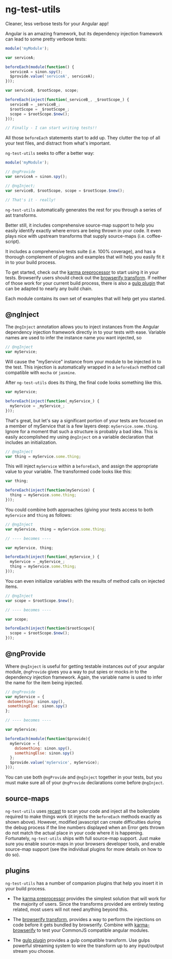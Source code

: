 ng-test-utils
=============
Cleaner, less verbose tests for your Angular app!

Angular is an amazing framework, but its dependency injection framework can lead to some pretty verbose tests:

```javascript
module('myModule');

var serviceA;

beforeEach(module(function() {
  serviceA = sinon.spy();
  $provide.value('serviceA', serviceA);
}));

var serviceB, $rootScope, scope;

beforeEach(inject(function(_serviceB_, _$rootScope_) {
  serviceB = _serviceB_;
  $rootScope = _$rootScope_;
  scope = $rootScope.$new();
}));

// Finally - I can start writing tests!!
```

All those `beforeEach` statements start to add up.
They clutter the top of all your test files, and distract from what's important.

`ng-test-utils` seeks to offer a better way:

```javascript
module('myModule');

// @ngProvide
var serviceA = sinon.spy();

// @ngInject;
var serviceB, $rootScope, scope = $rootScope.$new();

// That's it - really!
```

`ng-test-utils` automatically generates the rest for you through a series of ast transforms.

Better still, it includes comprehensive source-map support to help you easily identify exactly
where errors are being thrown in your code. It even plays nice with upstream transforms that supply
source-maps (i.e. coffee-script).

It includes a comprehensive tests suite (i.e. 100% coverage), and has a thorough complement
of plugins and examples that will help you easily fit it in to your build process.

To get started, check out the [karma preprocessor](https://github.com/jamestalmage/karma-angular-test-utils)
to start using it in your tests.
Browserify users should check out the [browserify transform](https://github.com/jamestalmage/browserify-angular-test-utils).
If neither of those work for your current build process, there is also a
[gulp plugin](https://github.com/jamestalmage/gulp-angular-test-utils) that can be adapted to nearly any build chain.

Each module contains its own set of examples that will help get you started.

@ngInject
---------
The `@ngInject` annotation allows you to inject instances from the Angular dependency injection framework
directly in to your tests with ease. Variable names are used to infer the instance name you want injected, so

```javascript
// @ngInject
var myService;
```

Will cause the "myService" instance from your module to be injected in to the test.
This injection is automatically wrapped in a `beforeEach` method call compatible with `mocha` or `jasmine`.

After `ng-test-utils` does its thing, the final code looks something like this.

```javascript
var myService;

beforeEach(inject(function(_myService_) {
  myService = _myService_;
}));
```

That's great, but let's say a significant portion of your tests are focused on a member of myService that
is a few layers deep: `myService.some.thing`. Ignore for a moment that such a structure is probably
a bad idea. This is easily accomplished my using `@ngInject` on a variable declaration that includes
an initialization.

```javascript
// @ngInject
var thing = myService.some.thing;
```
This will inject `myService` within a `beforeEach`, and assign the appropriate value to your variable.
The transformed code looks like this:

```javascript
var thing;

beforeEach(inject(function(myService) {
  thing = myService.some.thing;
}));
```

You could combine both approaches (giving your tests access to both `myService` and `thing` as follows:

```javascript
// @ngInject
var myService, thing = myService.some.thing;

// ---- becomes ----

var myService, thing;

beforeEach(inject(function(_myService_) {
  myService = _myService_;
  thing = myService.some.thing;
}));
```

You can even initialize variables with the results of method calls on injected items.

```javascript
// @ngInject
var scope = $rootScope.$new();

// ---- becomes ----

var scope;

beforeEach(inject(function($rootScope){
  scope = $rootScope.$new();
}));
```

@ngProvide
----------
Where `@ngInject` is useful for getting testable instances *out* of your angular module, `@ngProvide` gives
you a way to put spies or mocks *in* to the dependency injection framework. Again, the variable name is used to infer
the name for the item being injected.

```javascript
// @ngProvide
var myService = {
 doSomething: sinon.spy(),
 somethingElse: sinon.spy()
};

// ---- becomes ----

var myService;

beforeEach(module(function($provide){
  myService = {
    doSomething: sinon.spy(),
    somethingElse: sinon.spy()
  };
  $provide.value('myService', myService);
}));
```

You can use both `@ngProvide` and `@ngInject` together in your tests, but you must make sure all of your
`@ngProvide` declarations come before `@ngInject`.

source-maps
-----------
`ng-test-utils` uses [recast](https://github.com/benjamn/recast) to scan your code and inject all the
boilerplate required to make things work (it injects the `beforeEach` methods exactly as shown above).
However, modified javascript can create difficulties during the debug process if the line numbers displayed
when an Error gets thrown do not match the actual place in your code where it is happening. Fortunately,
`ng-test-utils` ships with full source-map support. Just make sure you enable source-maps
in your browsers developer tools, and enable source-map support (see the individual plugins for more details
on how to do so).

plugins
-------
`ng-test-utils` has a number of companion plugins that help you insert it in your build process.

  * The [karma preprocessor](https://github.com/jamestalmage/karma-angular-test-utils) provides
  the simplest solution that will work for the majority of users. Since the transforms provided
  are entirely testing related, most users will not need anything beyond this.

  * The [browserify transform](https://github.com/jamestalmage/browserify-angular-test-utils),
  provides a way to perform the injections on code before it gets bundled by browserify.
  Combine with [karma-browserify](https://github.com/Nikku/karma-browserify) to test your
  CommonJS compatible angular modules.

  * The [gulp plugin](https://github.com/jamestalmage/gulp-angular-test-utils) provides a gulp compatible
   transform. Use gulps powerful streaming system to wire the transform up to any input/output stream you choose.

